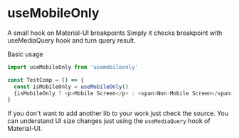 # useMobileOnly
A small hook on Material-UI breakpoints
Simply it checks breakpoint with useMediaQuery hook and turn query result.

Basic usage
```javascript
import useMobileOnly from 'usemobileonly'

const TestComp = () => {
  const isMobileOnly = useMobileOnly()
  {isMobileOnly ? <p>Mobile Screen</p> : <span>Non-Mobile Screen</span>} 
}

```

If you don't want to add another lib to your work just check the source.
You can understand UI size changes just using the `useMediaQuery` hook of Material-UI.
